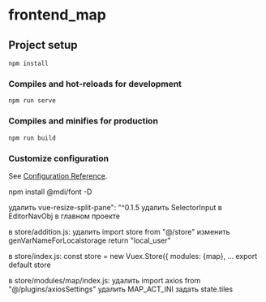 # frontend_map

## Project setup
```
npm install
```

### Compiles and hot-reloads for development
```
npm run serve
```

### Compiles and minifies for production
```
npm run build
```

### Customize configuration
See [Configuration Reference](https://cli.vuejs.org/config/).

npm install @mdi/font -D


удалить vue-resize-split-pane": "^0.1.5
удалить SelectorInput в EditorNavObj в главном проекте

в store/addition.js:
    удалить import store from "@/store"
    изменить genVarNameForLocalstorage return "local_user"

в store/index.js:
    const store = new Vuex.Store({ modules: {map}, ...
    export default store

в store/modules/map/index.js:
    удалить import axios from "@/plugins/axiosSettings"
    удалить MAP_ACT_INI
    задать state.tiles